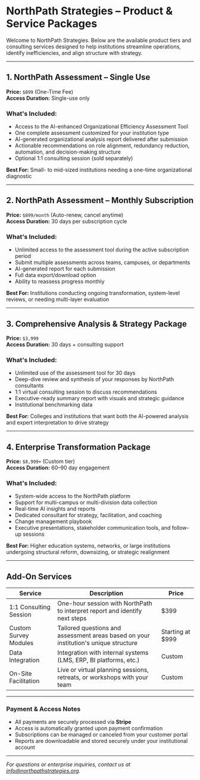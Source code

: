 # NorthPath Strategies – Product & Service Packages

Welcome to NorthPath Strategies. Below are the available product tiers and consulting services designed to help institutions streamline operations, identify inefficiencies, and align structure with strategy.

---

## 1. NorthPath Assessment – Single Use

**Price:** `$899` (One-Time Fee)  
**Access Duration:** Single-use only

### What's Included:
- Access to the AI-enhanced Organizational Efficiency Assessment Tool
- One complete assessment customized for your institution type
- AI-generated organizational analysis report delivered after submission
- Actionable recommendations on role alignment, redundancy reduction, automation, and decision-making structure
- Optional 1:1 consulting session (sold separately)

**Best For:** Small- to mid-sized institutions needing a one-time organizational diagnostic

---

## 2. NorthPath Assessment – Monthly Subscription

**Price:** `$899/month` (Auto-renew, cancel anytime)  
**Access Duration:** 30 days per subscription cycle

### What's Included:
- Unlimited access to the assessment tool during the active subscription period
- Submit multiple assessments across teams, campuses, or departments
- AI-generated report for each submission
- Full data export/download option
- Ability to reassess progress monthly

**Best For:** Institutions conducting ongoing transformation, system-level reviews, or needing multi-layer evaluation

---

## 3. Comprehensive Analysis & Strategy Package

**Price:** `$3,999`  
**Access Duration:** 30 days + consulting support

### What's Included:
- Unlimited use of the assessment tool for 30 days
- Deep-dive review and synthesis of your responses by NorthPath consultants
- 1:1 virtual consulting session to discuss recommendations
- Executive-ready summary report with visuals and strategic guidance
- Institutional benchmarking data

**Best For:** Colleges and institutions that want both the AI-powered analysis and expert interpretation to drive strategy

---

## 4. Enterprise Transformation Package

**Price:** `$8,999+` (Custom tier)  
**Access Duration:** 60–90 day engagement

### What's Included:
- System-wide access to the NorthPath platform
- Support for multi-campus or multi-division data collection
- Real-time AI insights and reports
- Dedicated consultant for strategy, facilitation, and coaching
- Change management playbook
- Executive presentations, stakeholder communication tools, and follow-up sessions

**Best For:** Higher education systems, networks, or large institutions undergoing structural reform, downsizing, or strategic realignment

---

## Add-On Services

| Service | Description | Price |
|--------|-------------|-------|
| 1:1 Consulting Session | One-hour session with NorthPath to interpret report and identify next steps | $399 |
| Custom Survey Modules | Tailored questions and assessment areas based on your institution's unique structure | Starting at $999 |
| Data Integration | Integration with internal systems (LMS, ERP, BI platforms, etc.) | Custom |
| On-Site Facilitation | Live or virtual planning sessions, retreats, or workshops with your team | Custom |

---

### Payment & Access Notes

- All payments are securely processed via **Stripe**
- Access is automatically granted upon payment confirmation
- Subscriptions can be managed or canceled from your customer portal
- Reports are downloadable and stored securely under your institutional account

---

_For questions or enterprise inquiries, contact us at [info@northpathstrategies.org](mailto:info@northpathstrategies.org)._
